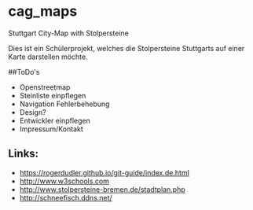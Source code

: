 # cag_maps
Stuttgart City-Map with Stolpersteine

Dies ist ein Schülerprojekt, welches die Stolpersteine Stuttgarts auf einer Karte darstellen möchte.

##ToDo's

* Openstreetmap
* Steinliste einpflegen
* Navigation Fehlerbehebung
* Design?
* Entwickler einpflegen
* Impressum/Kontakt


## Links:

* https://rogerdudler.github.io/git-guide/index.de.html
* http://www.w3schools.com
* http://www.stolpersteine-bremen.de/stadtplan.php
* http://schneefisch.ddns.net/